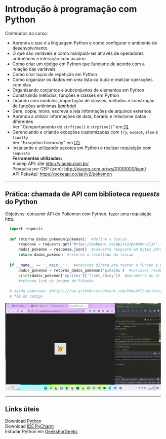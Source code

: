 # Introdução à programação com Python

Conteúdos do curso: </br>

* Aprenda o que é a linguagem Python e como configurar o ambiente de desenvolvimento
* O que são variáveis e como manipulá-las através de operadores aritméticos e interação com usuário
* Como criar um código em Python que funcione de acordo com a  relação das variáveis
* Como criar laços de repetição em Python
* Como organizar os dados em uma lista ou tupla e realizar operações com elas 
* Organizando conjuntos e subconjuntos de elementos em Python
* Construindo métodos, funções e classes em Python
* Lidando com módulos, importação de classes, métodos e construção de funções anônimas (_lambda_)
* Gere, copie, mova, escreva e leia informações de arquivos externos
* Aprenda a utilizar informações de data, horário e relacionar datas diferentes
  </br>Ver "Comportamento de `strftime()` e `strptime()`" em [[1]](https://docs.python.org/pt-br/3.7/library/datetime.html#strftime-and-strptime-behavior).
* Gerenciando e criando exceções customizadas com `try`, `except`, `else` e `finally`
  </br>Ver "_Exception hierarchy_" em [[2]](https://docs.python.org/3/library/exceptions.html#exception-hierarchy).
* Instalando e utilizando pacotes em Python e realizar requisição com `requests` </br>
**Ferramentas utilizadas:** </br>
Viacep API: site http://viacep.com.br/ </br>
Pesquisa por CEP (json): http://viacep.com.br/ws/01001000/json/ </br>
API PokeApi: https://pokeapi.co/api/v2/pokemon </br>

---

## Prática: chamada de API com biblioteca _requests_ do Python
Objetivos: consumir API do Pokemon com Python, fazer uma requisição http. 
``` python
  import requests

  def retorna_dados_pokemon(pokemon):  #define a funcao 
      response = requests.get('https://pokeapi.co/api/v2/pokemon/{}/'.format(pokemon))  #requisicao da API PokeApi
      dados_pokemon = response.json()  #converte resposta em bytes para formato de dicionario em Json
      return dados_pokemon  #retorna o resultado da funcao

  if __name__ == '__main__':   #execucao direta pra testar a funcao e mostrar somente a saída da estrutura do if
      dados_pokemon = retorna_dados_pokemon('pikachu')  #variavel recebe dados do Pikachu
      print(dados_pokemon['sprites']['front_shiny'])  #parametro do print é conteudo filtrado da variável dados_pokemon
      #retorna link da imagem do Pikachu

  # saida esperada: #https://raw.githubusercontent.com/PokeAPI/sprites/master/sprites/pokemon/shiny/25.png
  # fim do codigo
```

<p align="center"><img src="https://github.com/rosacarla/DIO-cloud-data-engineer/blob/main/006%20python/images/image%20pikachu.jpg" width="750"></p>

---

## Links úteis

Download [Python](https://www.python.org/downloads/) </br>
Download [IDE PyCharm](https://www.jetbrains.com/pt-br/pycharm/download/#section=windows) </br>
Estudar Python em [GeeksForGeeks](https://www.geeksforgeeks.org/python-programming-language/?ref=shm)
